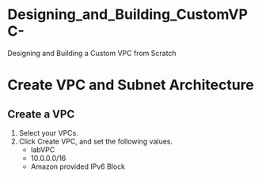 # Designing_and_Building_CustomVPC-
Designing and Building a Custom VPC from Scratch

# Create VPC and Subnet Architecture

## Create a VPC
1. Select your VPCs.
2. Click Create VPC, and set the following values.
    * labVPC
    * 10.0.0.0/16
    * Amazon provided IPv6 Block
